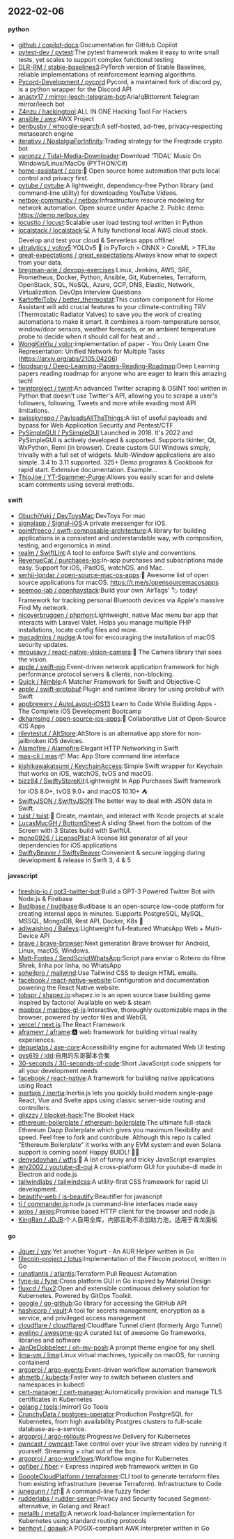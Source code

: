 ## 2022-02-06

#### python
* [github / copilot-docs](https://github.com/github/copilot-docs):Documentation for GitHub Copilot
* [pytest-dev / pytest](https://github.com/pytest-dev/pytest):The pytest framework makes it easy to write small tests, yet scales to support complex functional testing
* [DLR-RM / stable-baselines3](https://github.com/DLR-RM/stable-baselines3):PyTorch version of Stable Baselines, reliable implementations of reinforcement learning algorithms.
* [Pycord-Development / pycord](https://github.com/Pycord-Development/pycord):Pycord, a maintained fork of discord.py, is a python wrapper for the Discord API
* [anasty17 / mirror-leech-telegram-bot](https://github.com/anasty17/mirror-leech-telegram-bot):Aria/qBittorrent Telegram mirror/leech bot
* [Z4nzu / hackingtool](https://github.com/Z4nzu/hackingtool):ALL IN ONE Hacking Tool For Hackers
* [ansible / awx](https://github.com/ansible/awx):AWX Project
* [benbusby / whoogle-search](https://github.com/benbusby/whoogle-search):A self-hosted, ad-free, privacy-respecting metasearch engine
* [iterativv / NostalgiaForInfinity](https://github.com/iterativv/NostalgiaForInfinity):Trading strategy for the Freqtrade crypto bot
* [yaronzz / Tidal-Media-Downloader](https://github.com/yaronzz/Tidal-Media-Downloader):Download 'TIDAL' Music On Windows/Linux/MacOs (PYTHON/C#)
* [home-assistant / core](https://github.com/home-assistant/core):🏡
Open source home automation that puts local control and privacy first.
* [pytube / pytube](https://github.com/pytube/pytube):A lightweight, dependency-free Python library (and command-line utility) for downloading YouTube Videos.
* [netbox-community / netbox](https://github.com/netbox-community/netbox):Infrastructure resource modeling for network automation. Open source under Apache 2. Public demo: https://demo.netbox.dev
* [locustio / locust](https://github.com/locustio/locust):Scalable user load testing tool written in Python
* [localstack / localstack](https://github.com/localstack/localstack):💻
A fully functional local AWS cloud stack. Develop and test your cloud & Serverless apps offline!
* [ultralytics / yolov5](https://github.com/ultralytics/yolov5):YOLOv5
🚀
in PyTorch > ONNX > CoreML > TFLite
* [great-expectations / great_expectations](https://github.com/great-expectations/great_expectations):Always know what to expect from your data.
* [bregman-arie / devops-exercises](https://github.com/bregman-arie/devops-exercises):Linux, Jenkins, AWS, SRE, Prometheus, Docker, Python, Ansible, Git, Kubernetes, Terraform, OpenStack, SQL, NoSQL, Azure, GCP, DNS, Elastic, Network, Virtualization. DevOps Interview Questions
* [KartoffelToby / better_thermostat](https://github.com/KartoffelToby/better_thermostat):This custom component for Home Assistant will add crucial features to your climate-controlling TRV (Thermostatic Radiator Valves) to save you the work of creating automations to make it smart. It combines a room-temperature sensor, window/door sensors, weather forecasts, or an ambient temperature probe to decide when it should call for heat and …
* [WongKinYiu / yolor](https://github.com/WongKinYiu/yolor):implementation of paper - You Only Learn One Representation: Unified Network for Multiple Tasks (https://arxiv.org/abs/2105.04206)
* [floodsung / Deep-Learning-Papers-Reading-Roadmap](https://github.com/floodsung/Deep-Learning-Papers-Reading-Roadmap):Deep Learning papers reading roadmap for anyone who are eager to learn this amazing tech!
* [twintproject / twint](https://github.com/twintproject/twint):An advanced Twitter scraping & OSINT tool written in Python that doesn't use Twitter's API, allowing you to scrape a user's followers, following, Tweets and more while evading most API limitations.
* [swisskyrepo / PayloadsAllTheThings](https://github.com/swisskyrepo/PayloadsAllTheThings):A list of useful payloads and bypass for Web Application Security and Pentest/CTF
* [PySimpleGUI / PySimpleGUI](https://github.com/PySimpleGUI/PySimpleGUI):Launched in 2018. It's 2022 and PySimpleGUI is actively developed & supported. Supports tkinter, Qt, WxPython, Remi (in browser). Create custom GUI Windows simply, trivially with a full set of widgets. Multi-Window applications are also simple. 3.4 to 3.11 supported. 325+ Demo programs & Cookbook for rapid start. Extensive documentation. Example…
* [ThioJoe / YT-Spammer-Purge](https://github.com/ThioJoe/YT-Spammer-Purge):Allows you easily scan for and delete scam comments using several methods.

#### swift
* [ObuchiYuki / DevToysMac](https://github.com/ObuchiYuki/DevToysMac):DevToys For mac
* [signalapp / Signal-iOS](https://github.com/signalapp/Signal-iOS):A private messenger for iOS.
* [pointfreeco / swift-composable-architecture](https://github.com/pointfreeco/swift-composable-architecture):A library for building applications in a consistent and understandable way, with composition, testing, and ergonomics in mind.
* [realm / SwiftLint](https://github.com/realm/SwiftLint):A tool to enforce Swift style and conventions.
* [RevenueCat / purchases-ios](https://github.com/RevenueCat/purchases-ios):In-app purchases and subscriptions made easy. Support for iOS, iPadOS, watchOS, and Mac.
* [serhii-londar / open-source-mac-os-apps](https://github.com/serhii-londar/open-source-mac-os-apps):🚀
Awesome list of open source applications for macOS. https://t.me/s/opensourcemacosapps
* [seemoo-lab / openhaystack](https://github.com/seemoo-lab/openhaystack):Build your own 'AirTags'
🏷
today! Framework for tracking personal Bluetooth devices via Apple's massive Find My network.
* [nicoverbruggen / phpmon](https://github.com/nicoverbruggen/phpmon):Lightweight, native Mac menu bar app that interacts with Laravel Valet. Helps you manage multiple PHP installations, locate config files and more.
* [macadmins / nudge](https://github.com/macadmins/nudge):A tool for encouraging the installation of macOS security updates.
* [mrousavy / react-native-vision-camera](https://github.com/mrousavy/react-native-vision-camera):📸
The Camera library that sees the vision.
* [apple / swift-nio](https://github.com/apple/swift-nio):Event-driven network application framework for high performance protocol servers & clients, non-blocking.
* [Quick / Nimble](https://github.com/Quick/Nimble):A Matcher Framework for Swift and Objective-C
* [apple / swift-protobuf](https://github.com/apple/swift-protobuf):Plugin and runtime library for using protobuf with Swift
* [appbrewery / AutoLayout-iOS13](https://github.com/appbrewery/AutoLayout-iOS13):Learn to Code While Building Apps - The Complete iOS Development Bootcamp
* [dkhamsing / open-source-ios-apps](https://github.com/dkhamsing/open-source-ios-apps):📱
Collaborative List of Open-Source iOS Apps
* [rileytestut / AltStore](https://github.com/rileytestut/AltStore):AltStore is an alternative app store for non-jailbroken iOS devices.
* [Alamofire / Alamofire](https://github.com/Alamofire/Alamofire):Elegant HTTP Networking in Swift
* [mas-cli / mas](https://github.com/mas-cli/mas):📦
Mac App Store command line interface
* [kishikawakatsumi / KeychainAccess](https://github.com/kishikawakatsumi/KeychainAccess):Simple Swift wrapper for Keychain that works on iOS, watchOS, tvOS and macOS.
* [bizz84 / SwiftyStoreKit](https://github.com/bizz84/SwiftyStoreKit):Lightweight In App Purchases Swift framework for iOS 8.0+, tvOS 9.0+ and macOS 10.10+
⛺
* [SwiftyJSON / SwiftyJSON](https://github.com/SwiftyJSON/SwiftyJSON):The better way to deal with JSON data in Swift.
* [tuist / tuist](https://github.com/tuist/tuist):🚀
Create, maintain, and interact with Xcode projects at scale
* [LucasMucGH / BottomSheet](https://github.com/LucasMucGH/BottomSheet):A sliding Sheet from the bottom of the Screen with 3 States build with SwiftUI.
* [mono0926 / LicensePlist](https://github.com/mono0926/LicensePlist):A license list generator of all your dependencies for iOS applications
* [SwiftyBeaver / SwiftyBeaver](https://github.com/SwiftyBeaver/SwiftyBeaver):Convenient & secure logging during development & release in Swift 3, 4 & 5

#### javascript
* [fireship-io / gpt3-twitter-bot](https://github.com/fireship-io/gpt3-twitter-bot):Build a GPT-3 Powered Twitter Bot with Node.js & Firebase
* [Budibase / budibase](https://github.com/Budibase/budibase):Budibase is an open-source low-code platform for creating internal apps in minutes. Supports PostgreSQL, MySQL, MSSQL, MongoDB, Rest API, Docker, K8s
🚀
* [adiwajshing / Baileys](https://github.com/adiwajshing/Baileys):Lightweight full-featured WhatsApp Web + Multi-Device API
* [brave / brave-browser](https://github.com/brave/brave-browser):Next generation Brave browser for Android, Linux, macOS, Windows.
* [Matt-Fontes / SendScriptWhatsApp](https://github.com/Matt-Fontes/SendScriptWhatsApp):Script para enviar o Roteiro do filme Shrek, linha por linha, no WhatsApp
* [soheilpro / mailwind](https://github.com/soheilpro/mailwind):Use Tailwind CSS to design HTML emails.
* [facebook / react-native-website](https://github.com/facebook/react-native-website):Configuration and documentation powering the React Native website.
* [tobspr / shapez.io](https://github.com/tobspr/shapez.io):shapez.io is an open source base building game inspired by factorio! Available on web & steam
* [mapbox / mapbox-gl-js](https://github.com/mapbox/mapbox-gl-js):Interactive, thoroughly customizable maps in the browser, powered by vector tiles and WebGL
* [vercel / next.js](https://github.com/vercel/next.js):The React Framework
* [aframevr / aframe](https://github.com/aframevr/aframe):🅰️
web framework for building virtual reality experiences.
* [dequelabs / axe-core](https://github.com/dequelabs/axe-core):Accessibility engine for automated Web UI testing
* [gys619 / jdd](https://github.com/gys619/jdd):自用的东哥脚本合集
* [30-seconds / 30-seconds-of-code](https://github.com/30-seconds/30-seconds-of-code):Short JavaScript code snippets for all your development needs
* [facebook / react-native](https://github.com/facebook/react-native):A framework for building native applications using React
* [inertiajs / inertia](https://github.com/inertiajs/inertia):Inertia.js lets you quickly build modern single-page React, Vue and Svelte apps using classic server-side routing and controllers.
* [glixzzy / blooket-hack](https://github.com/glixzzy/blooket-hack):The Blooket Hack
* [ethereum-boilerplate / ethereum-boilerplate](https://github.com/ethereum-boilerplate/ethereum-boilerplate):The ultimate full-stack Ethereum Dapp Boilerplate which gives you maximum flexibility and speed. Feel free to fork and contribute. Although this repo is called "Ethereum Boilerplate" it works with any EVM system and even Solana support is coming soon! Happy BUIDL!
👷‍♂️
* [denysdovhan / wtfjs](https://github.com/denysdovhan/wtfjs):🤪
A list of funny and tricky JavaScript examples
* [jely2002 / youtube-dl-gui](https://github.com/jely2002/youtube-dl-gui):A cross-platform GUI for youtube-dl made in Electron and node.js
* [tailwindlabs / tailwindcss](https://github.com/tailwindlabs/tailwindcss):A utility-first CSS framework for rapid UI development.
* [beautify-web / js-beautify](https://github.com/beautify-web/js-beautify):Beautifier for javascript
* [tj / commander.js](https://github.com/tj/commander.js):node.js command-line interfaces made easy
* [axios / axios](https://github.com/axios/axios):Promise based HTTP client for the browser and node.js
* [KingRan / JDJB](https://github.com/KingRan/JDJB):个人自用全库，内部互助不添加助力池，适用于青龙面板

#### go
* [Jguer / yay](https://github.com/Jguer/yay):Yet another Yogurt - An AUR Helper written in Go
* [filecoin-project / lotus](https://github.com/filecoin-project/lotus):Implementation of the Filecoin protocol, written in Go
* [runatlantis / atlantis](https://github.com/runatlantis/atlantis):Terraform Pull Request Automation
* [fyne-io / fyne](https://github.com/fyne-io/fyne):Cross platform GUI in Go inspired by Material Design
* [fluxcd / flux2](https://github.com/fluxcd/flux2):Open and extensible continuous delivery solution for Kubernetes. Powered by GitOps Toolkit.
* [google / go-github](https://github.com/google/go-github):Go library for accessing the GitHub API
* [hashicorp / vault](https://github.com/hashicorp/vault):A tool for secrets management, encryption as a service, and privileged access management
* [cloudflare / cloudflared](https://github.com/cloudflare/cloudflared):Cloudflare Tunnel client (formerly Argo Tunnel)
* [avelino / awesome-go](https://github.com/avelino/awesome-go):A curated list of awesome Go frameworks, libraries and software
* [JanDeDobbeleer / oh-my-posh](https://github.com/JanDeDobbeleer/oh-my-posh):A prompt theme engine for any shell.
* [lima-vm / lima](https://github.com/lima-vm/lima):Linux virtual machines, typically on macOS, for running containerd
* [argoproj / argo-events](https://github.com/argoproj/argo-events):Event-driven workflow automation framework
* [ahmetb / kubectx](https://github.com/ahmetb/kubectx):Faster way to switch between clusters and namespaces in kubectl
* [cert-manager / cert-manager](https://github.com/cert-manager/cert-manager):Automatically provision and manage TLS certificates in Kubernetes
* [golang / tools](https://github.com/golang/tools):[mirror] Go Tools
* [CrunchyData / postgres-operator](https://github.com/CrunchyData/postgres-operator):Production PostgreSQL for Kubernetes, from high availability Postgres clusters to full-scale database-as-a-service.
* [argoproj / argo-rollouts](https://github.com/argoproj/argo-rollouts):Progressive Delivery for Kubernetes
* [owncast / owncast](https://github.com/owncast/owncast):Take control over your live stream video by running it yourself. Streaming + chat out of the box.
* [argoproj / argo-workflows](https://github.com/argoproj/argo-workflows):Workflow engine for Kubernetes
* [gofiber / fiber](https://github.com/gofiber/fiber):⚡️
Express inspired web framework written in Go
* [GoogleCloudPlatform / terraformer](https://github.com/GoogleCloudPlatform/terraformer):CLI tool to generate terraform files from existing infrastructure (reverse Terraform). Infrastructure to Code
* [junegunn / fzf](https://github.com/junegunn/fzf):🌸
A command-line fuzzy finder
* [rudderlabs / rudder-server](https://github.com/rudderlabs/rudder-server):Privacy and Security focused Segment-alternative, in Golang and React
* [metallb / metallb](https://github.com/metallb/metallb):A network load-balancer implementation for Kubernetes using standard routing protocols
* [benhoyt / goawk](https://github.com/benhoyt/goawk):A POSIX-compliant AWK interpreter written in Go
